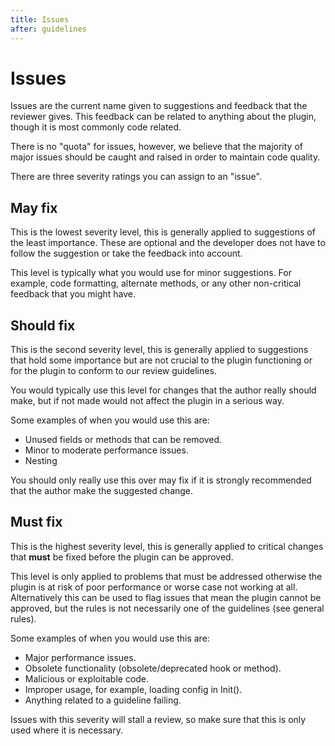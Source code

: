 ```yaml
---
title: Issues
after: guidelines
---
```


# Issues

Issues are the current name given to suggestions and feedback that the reviewer gives. This feedback can be related to anything about the plugin, though it is most commonly code related.

There is no "quota" for issues, however, we believe that the majority of major issues should be caught and raised in order to maintain code quality.

There are three severity ratings you can assign to an "issue".

## May fix

This is the lowest severity level, this is generally applied to suggestions of the least importance. These are optional and the developer does not have to follow the suggestion or take the feedback into account.

This level is typically what you would use for minor suggestions. For example, code formatting, alternate methods, or any other non-critical feedback that you might have.

## Should fix

This is the second severity level, this is generally applied to suggestions that hold some importance but are not crucial to the plugin functioning or for the plugin to conform to our review guidelines.

You would typically use this level for changes that the author really should make, but if not made would not affect the plugin in a serious way.

Some examples of when you would use this are:
- Unused fields or methods that can be removed.
- Minor to moderate performance issues.
- Nesting

You should only really use this over may fix if it is strongly recommended that the author make the suggested change.

## Must fix

This is the highest severity level, this is generally applied to critical changes that **must** be fixed before the plugin can be approved. 

This level is only applied to problems that must be addressed otherwise the plugin is at risk of poor performance or worse case not working at all. Alternatively this can be used to flag issues that mean the plugin cannot be approved, but the rules is not necessarily one of the guidelines (see general rules).

Some examples of when you would use this are:
- Major performance issues.
- Obsolete functionality (obsolete/deprecated hook or method).
- Malicious or exploitable code.
- Improper usage, for example, loading config in Init().
- Anything related to a guideline failing.

Issues with this severity will stall a review, so make sure that this is only used where it is necessary.